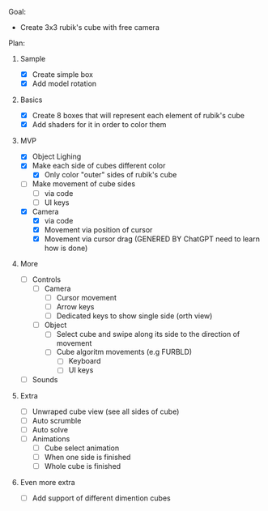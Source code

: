Goal:

- Create 3x3 rubik's cube with free camera

Plan:

1. Sample

    - [x] Create simple box
    - [x] Add model rotation

2. Basics

    - [x] Create 8 boxes that will represent each element of rubik's cube
    - [x] Add shaders for it in order to color them

3. MVP

    - [x] Object Lighing
    - [x] Make each side of cubes different color
        - [x] Only color "outer" sides of rubik's cube
    - [ ] Make movement of cube sides
        - [ ] via code
        - [ ] UI keys
    - [x] Camera
        - [x] via code
        - [x] Movement via position of cursor
        - [x] Movement via cursor drag (GENERED BY ChatGPT need to learn how is done)

4. More
    - [ ] Controls
        - [ ] Camera
            - [ ] Cursor movement
            - [ ] Arrow keys
            - [ ] Dedicated keys to show single side (orth view)
        - [ ] Object
            - [ ] Select cube and swipe along its side to the direction of movement
            - [ ] Cube algoritm movements (e.g FURBLD)
                - [ ] Keyboard
                - [ ] UI keys
    - [ ] Sounds

5. Extra
    - [ ] Unwraped cube view (see all sides of cube)
    - [ ] Auto scrumble
    - [ ] Auto solve
    - [ ] Animations
        - [ ] Cube select animation
        - [ ] When one side is finished
        - [ ] Whole cube is finished

6. Even more extra
    - [ ] Add support of different dimention cubes
